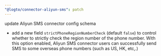 ```yaml
---
"@logto/connector-aliyun-sms": patch
---
```


update Aliyun SMS connector config schema

- add a new field `strictPhoneRegionNumberCheck` (default `false`) to control whether to strictly check the region number of the phone number. With this option enabled, Aliyun SMS connector users can successfully send SMS to some overseas phone numbers (such as US, HK, etc,.)
